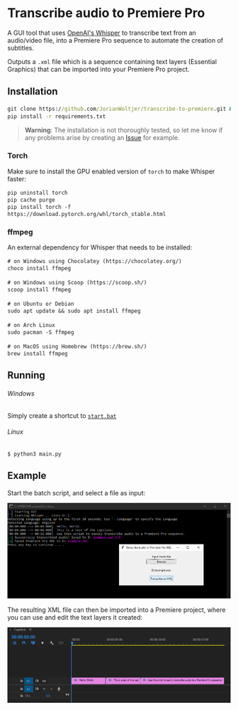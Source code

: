 # Transcribe audio to Premiere Pro

A GUI tool that uses [OpenAI's Whisper](https://github.com/openai/whisper) to transcribe text from an audio/video file, into a Premiere Pro sequence to automate the creation of subtitles. 

Outputs a `.xml` file which is a sequence containing text layers (Essential Graphics) that can be imported into your Premiere Pro project. 

## Installation

```cmd
git clone https://github.com/JorianWoltjer/transcribe-to-premiere.git && cd transcribe-to-premiere
pip install -r requirements.txt
```

> **Warning**: The installation is not thoroughly tested, so let me know if any problems arise by creating an [Issue](https://github.com/JorianWoltjer/transcribe-to-premiere/issues) for example. 

### Torch

Make sure to install the GPU enabled version of `torch` to make Whisper faster:

```shell
pip uninstall torch
pip cache purge
pip install torch -f https://download.pytorch.org/whl/torch_stable.html
```

### ffmpeg

An external dependency for Whisper that needs to be installed:

```shell
# on Windows using Chocolatey (https://chocolatey.org/)
choco install ffmpeg

# on Windows using Scoop (https://scoop.sh/)
scoop install ffmpeg

# on Ubuntu or Debian
sudo apt update && sudo apt install ffmpeg

# on Arch Linux
sudo pacman -S ffmpeg

# on MacOS using Homebrew (https://brew.sh/)
brew install ffmpeg
```

## Running

###### Windows

Simply create a shortcut to [`start.bat`](start.bat)

###### Linux

```shell
$ python3 main.py
```

## Example

Start the batch script, and select a file as input:

![A terminal showing Whisper output and some progress updates, with the simple GUI on Windows](img/terminal_example.png)

The resulting XML file can then be imported into a Premiere project, where you can use and edit the text layers it created:

![A screenshot of the Premiere Pro timeline showing 3 text layers with the transcribed text](img/premiere_example.png)
